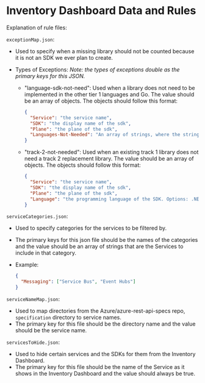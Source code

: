 # Inventory Dashboard Data and Rules

Explanation of rule files:

`exceptionMap.json`:

- Used to specify when a missing library should not be counted because it is not an SDK we ever plan to create.
- Types of Exceptions: _Note: the types of exceptions double as the primary keys for this JSON._

  - "language-sdk-not-need": Used when a library does not need to be implemented in the other tier 1 languages and Go. The value should be an array of objects. The objects should follow this format:

    ```json
    {
      "Service": "the service name",
      "SDK": "the display name of the sdk",
      "Plane": "the plane of the sdk",
      "Languages-Not-Needed": "An array of strings, where the strings are the programming languages where the SDK is not needed."
    }
    ```

  - "track-2-not-needed": Used when an existing track 1 library does not need a track 2 replacement library. The value should be an array of objects. The objects should follow this format:

    ```json
    {
      "Service": "the service name",
      "SDK": "the display name of the sdk",
      "Plane": "the plane of the sdk",
      "Language": "the programming language of the SDK. Options: .NET | Java | JavaScript | Python | Go | Android | C | C++ | iOS"
    }
    ```

`serviceCategories.json`:

- Used to specify categories for the services to be filtered by.
- The primary keys for this json file should be the names of the categories and the value should be an array of strings that are the Services to include in that category.
- Example:

  ```json
  {
    "Messaging": ["Service Bus", "Event Hubs"]
  }
  ```

`serviceNameMap.json`:

- Used to map directories from the Azure/azure-rest-api-specs repo, `specification` directory to service names.
- The primary key for this file should be the directory name and the value should be the service name.

`servicesToHide.json`:

- Used to hide certain services and the SDKs for them from the Inventory Dashboard.
- The primary key for this file should be the name of the Service as it shows in the Inventory Dashboard and the value should always  be true.